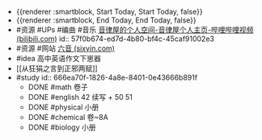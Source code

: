 - {{renderer :smartblock, Start Today, Start Today, false}}
- {{renderer :smartblock, End Today, End Today, false}}
- #资源 #UPs #编曲 #音乐 [音律屋的个人空间-音律屋个人主页-哔哩哔哩视频 (bilibili.com)](https://space.bilibili.com/343055119)
  id:: 57f0b674-ed7d-4b80-bf4c-45caf91002e3
- #资源 #网站 [六音 (sixyin.com)](https://www.sixyin.com/)
- #idea 高中英语作文下崽器
- [[从狂狷之言到正邪两赋]]
- #study
  id:: 666ea70f-1826-4a8e-8401-0e43666b891f
	- DONE #math 卷子
	- DONE #english 42 续写 + 50 51
	- DONE #physical 小册
	- DONE #chemical 卷~8A
	- DONE #biology 小册